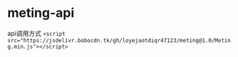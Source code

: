 # meting-api
api调用方式
`<script src="https://jsdelivr.bobocdn.tk/gh/loyejaotdiqr47123/meting@1.0/Meting.min.js"></script>`
